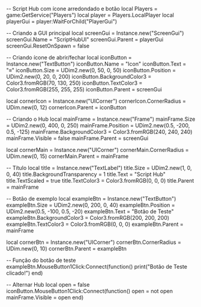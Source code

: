 -- Script Hub com ícone arredondado e botão
local Players = game:GetService("Players")
local player = Players.LocalPlayer
local playerGui = player:WaitForChild("PlayerGui")

-- Criando a GUI principal
local screenGui = Instance.new("ScreenGui")
screenGui.Name = "ScriptHubUI"
screenGui.Parent = playerGui
screenGui.ResetOnSpawn = false

-- Criando ícone de abrir/fechar
local iconButton = Instance.new("TextButton")
iconButton.Name = "Icon"
iconButton.Text = "≡"
iconButton.Size = UDim2.new(0, 50, 0, 50)
iconButton.Position = UDim2.new(0, 20, 0, 200)
iconButton.BackgroundColor3 = Color3.fromRGB(70, 130, 250)
iconButton.TextColor3 = Color3.fromRGB(255, 255, 255)
iconButton.Parent = screenGui

local cornerIcon = Instance.new("UICorner")
cornerIcon.CornerRadius = UDim.new(0, 12)
cornerIcon.Parent = iconButton

-- Criando o Hub
local mainFrame = Instance.new("Frame")
mainFrame.Size = UDim2.new(0, 400, 0, 250)
mainFrame.Position = UDim2.new(0.5, -200, 0.5, -125)
mainFrame.BackgroundColor3 = Color3.fromRGB(240, 240, 240)
mainFrame.Visible = false
mainFrame.Parent = screenGui

local cornerMain = Instance.new("UICorner")
cornerMain.CornerRadius = UDim.new(0, 15)
cornerMain.Parent = mainFrame

-- Título
local title = Instance.new("TextLabel")
title.Size = UDim2.new(1, 0, 0, 40)
title.BackgroundTransparency = 1
title.Text = "Script Hub"
title.TextScaled = true
title.TextColor3 = Color3.fromRGB(0, 0, 0)
title.Parent = mainFrame

-- Botão de exemplo
local exampleBtn = Instance.new("TextButton")
exampleBtn.Size = UDim2.new(0, 200, 0, 40)
exampleBtn.Position = UDim2.new(0.5, -100, 0.5, -20)
exampleBtn.Text = "Botão de Teste"
exampleBtn.BackgroundColor3 = Color3.fromRGB(200, 200, 200)
exampleBtn.TextColor3 = Color3.fromRGB(0, 0, 0)
exampleBtn.Parent = mainFrame

local cornerBtn = Instance.new("UICorner")
cornerBtn.CornerRadius = UDim.new(0, 10)
cornerBtn.Parent = exampleBtn

-- Função do botão de teste
exampleBtn.MouseButton1Click:Connect(function()
    print("Botão de Teste clicado!")
end)

-- Alternar Hub
local open = false
iconButton.MouseButton1Click:Connect(function()
    open = not open
    mainFrame.Visible = open
end)
